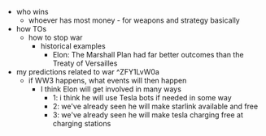   * who wins
    * whoever has most money - for weapons and strategy basically
  * how TOs
    * how to stop war
      * historical examples
        * Elon: The Marshall Plan had far better outcomes than the Treaty of Versailles
  * my predictions related to war ^ZFY1LvW0a
    * if WW3 happens, what events will then happen
      * I think Elon will get involved in many ways
        * 1: i think he will use Tesla bots if needed in some way
        * 2: we've already seen he will make starlink available and free
        * 3: we've already seen he will make tesla charging free at charging stations


